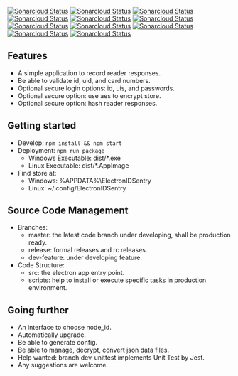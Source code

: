 [![Sonarcloud Status](https://sonarcloud.io/api/project_badges/measure?project=tarlety_id_sentry&branch=master&metric=bugs)](https://sonarcloud.io/dashboard?id=tarlety_id_sentry)
[![Sonarcloud Status](https://sonarcloud.io/api/project_badges/measure?project=tarlety_id_sentry&branch=master&metric=code_smells)](https://sonarcloud.io/dashboard?id=tarlety_id_sentry)
[![Sonarcloud Status](https://sonarcloud.io/api/project_badges/measure?project=tarlety_id_sentry&branch=master&metric=coverage)](https://sonarcloud.io/dashboard?id=tarlety_id_sentry)
[![Sonarcloud Status](https://sonarcloud.io/api/project_badges/measure?project=tarlety_id_sentry&branch=master&metric=duplicated_lines_density)](https://sonarcloud.io/dashboard?id=tarlety_id_sentry)
[![Sonarcloud Status](https://sonarcloud.io/api/project_badges/measure?project=tarlety_id_sentry&branch=master&metric=ncloc)](https://sonarcloud.io/dashboard?id=tarlety_id_sentry)
[![Sonarcloud Status](https://sonarcloud.io/api/project_badges/measure?project=tarlety_id_sentry&branch=master&metric=sqale_rating)](https://sonarcloud.io/dashboard?id=tarlety_id_sentry)
[![Sonarcloud Status](https://sonarcloud.io/api/project_badges/measure?project=tarlety_id_sentry&branch=master&metric=alert_status)](https://sonarcloud.io/dashboard?id=tarlety_id_sentry)
[![Sonarcloud Status](https://sonarcloud.io/api/project_badges/measure?project=tarlety_id_sentry&branch=master&metric=reliability_rating)](https://sonarcloud.io/dashboard?id=tarlety_id_sentry)
[![Sonarcloud Status](https://sonarcloud.io/api/project_badges/measure?project=tarlety_id_sentry&branch=master&metric=security_rating)](https://sonarcloud.io/dashboard?id=tarlety_id_sentry)
[![Sonarcloud Status](https://sonarcloud.io/api/project_badges/measure?project=tarlety_id_sentry&branch=master&metric=sqale_index)](https://sonarcloud.io/dashboard?id=tarlety_id_sentry)
[![Sonarcloud Status](https://sonarcloud.io/api/project_badges/measure?project=tarlety_id_sentry&branch=master&metric=vulnerabilities)](https://sonarcloud.io/dashboard?id=tarlety_id_sentry)

## Features

- A simple application to record reader responses.
- Be able to validate id, uid, and card numbers.
- Optional secure login options: id, uis, and passwords.
- Optional secure option: use aes to encrypt store.
- Optional secure option: hash reader responses.

## Getting started

- Develop: ```npm install && npm start```
- Deployment: ```npm run package```
  - Windows Executable: dist/*.exe 
  - Linux Executable: dist/*.AppImage
- Find store at:
  - Windows: %APPDATA%\ElectronIDSentry
  - Linux: ~/.config/ElectronIDSentry

## Source Code Management

- Branches:
  - master: the latest code branch under developing, shall be production ready.
  - release: formal releases and rc releases.
  - dev-feature: under developing feature.
- Code Structure:
  - src: the electron app entry point.
  - scripts: help to install or execute specific tasks in production environment.

## Going further

- An interface to choose node_id. 
- Automatically upgrade.
- Be able to generate config.
- Be able to manage, decrypt, convert json data files.
- Help wanted: branch dev-unittest implements Unit Test by Jest.
- Any suggestions are welcome.

